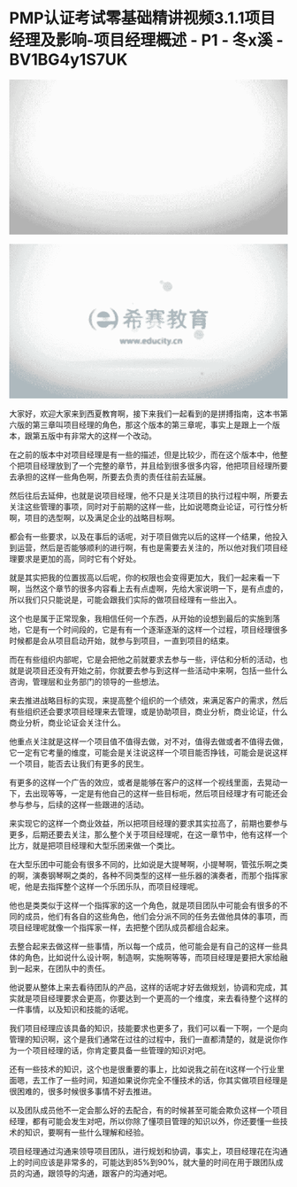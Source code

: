 # PMP认证考试零基础精讲视频3.1.1项目经理及影响-项目经理概述 - P1 - 冬x溪 - BV1BG4y1S7UK

![](img/01a10126838e35816120fa886ef869ef_0.png)

![](img/01a10126838e35816120fa886ef869ef_1.png)

大家好，欢迎大家来到西夏教育啊，接下来我们一起看到的是拼搏指南，这本书第六版的第三章叫项目经理的角色，那这个版本的第三章呢，事实上是跟上一个版本，跟第五版中有非常大的这样一个改动。

在之前的版本中对项目经理是有一些的描述，但是比较少，而在这个版本中，他整个把项目经理放到了一个完整的章节，并且给到很多很多内容，他把项目经理所要去承担的这样一些角色啊，所要去负责的责任往前去延展。

然后往后去延伸，也就是说项目经理，他不只是关注项目的执行过程中啊，所要去关注这些管理的事项，同时对于前期的这样一些，比如说嗯商业论证，可行性分析啊，项目的选型啊，以及满足企业的战略目标啊。

都会有一些要求，以及在事后的话呢，对于项目做完以后的这样一个结果，他投入到运营，然后是否能够顺利的进行啊，有也是需要去关注的，所以他对我们项目经理要求是更加的高，同时它有个好处。

就是其实把我的位置拔高以后呢，你的权限也会变得更加大，我们一起来看一下啊，当然这个章节的很多内容看上去有点虚啊，先给大家说明一下，是有点虚的，所以我们只只能说是，可能会跟我们实际的做项目经理有一些出入。

这个也是属于正常现象，我相信任何一个东西，从开始的设想到最后的实施到落地，它是有一个时间段的，它是有有一个逐渐逐渐的这样一个过程，项目经理很多时候都是会从项目启动开始，就参与到项目，一直到项目的结束。

而在有些组织内部呢，它是会把他之前就要求去参与一些，评估和分析的活动，也就是说项目还没有开始之前，你就要去参与到这样一些活动中来啊，包括一些什么咨询，管理层和业务部门的领导的一些想法。

来去推进战略目标的实现，来提高整个组织的一个绩效，来满足客户的需求，然后有些组织还会要求项目经理来去管理，或是协助项目，商业分析，商业论证，什么商业分析，商业论证会关注什么。

他重点关注就是这样一个项目值不值得去做，对不对，值得去做或者不值得去做，它一定有它考量的维度，可能会是关注说这样一个项目能否挣钱，可能会是说这样一个项目，能否去让我们有更多的民生。

有更多的这样一个广告的效应，或者是能够在客户的这样一个视线里面，去晃动一下，去出现等等，一定是有他自己的这样一些目标呃，然后项目经理才有可能还会参与参与，后续的这样一些跟进的活动。

来实现它的这样一个商业效益，所以把项目经理的要求其实拉高了，前期也要参与更多，后期还要去关注，那么整个关于项目经理呢，在这一章节中，他有这样一个比方，就是把项目经理和大型乐团来做一个类比。

在大型乐团中可能会有很多不同的，比如说是大提琴啊，小提琴啊，管弦乐啊之类的啊，演奏钢琴啊之类的，各种不同类型的这样一些乐器的演奏者，而那个指挥家呢，他是去指挥整个这样一个乐团乐队，而项目经理呢。

他也是类类似于这样一个指挥家的这一个角色，就是项目团队中可能会有很多的不同的成员，他们有各自的这些角色，他们会分派不同的任务去做他具体的事项，而项目经理呢就像一个指挥家一样，去把整个团队成员都组合起来。

去整合起来去做这样一些事情，所以每一个成员，他可能会是有自己的这样一些具体的角色，比如说什么设计啊，制造啊，实施啊等等，而项目经理是要把大家给融到一起来，在团队中的责任。

他说要从整体上来去看待团队的产品，这样的话呢才好去做规划，协调和完成，其实就是项目经理要求会更高，你要达到一个更高的一个维度，来去看待整个这样的一件事情，以及知识和技能的话呢。

我们项目经理应该具备的知识，技能要求也更多了，我们可以看一下啊，一个是向管理的知识啊，这个是我们通常在过往的过程中，我们一直都清楚的，就是说你作为一个项目经理的话，你肯定要具备一些管理的知识对吧。

还有一些技术的知识，这个也是很重要的事上，比如说我之前在it这样一个行业里面嗯，去工作了一些时间，知道如果说你完全不懂技术的话，你其实做项目经理是很困难的，很多时候很多事情不好去推进。

以及团队成员他不一定会那么好的去配合，有的时候甚至可能会欺负这样一个项目经理，都有可能会发生对吧，所以你除了懂项目管理的知识以外，你还要懂一些技术的知识，要啊有一些什么理解和经验。

项目经理通过沟通来领导项目团队，进行规划和协调，事实上，项目经理花在沟通上的时间应该是非常多的，可能达到85%到90%，就大量的时间在用于跟团队成员的沟通，跟领导的沟通，跟客户的沟通对吧。

